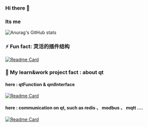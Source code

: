 ### Hi there 👋

### Its me
![Anurag's GitHub stats](https://github-readme-stats.vercel.app/api?username=1900Linz&show_icons=true) <br/> 

### ⚡ Fun fact: 灵活的插件结构
[![Readme Card](https://github-readme-stats.vercel.app/api/pin/?username=1900Linz&repo=Qt-Plugin-platform)](https://github.com/anuraghazra/github-readme-stats) <br/>

### 🔭 My learn&work project fact : about qt
#### here : qtFunction & qmlInterface
[![Readme Card](https://github-readme-stats.vercel.app/api/pin/?username=1900Linz&repo=MyQtCode)](https://github.com/anuraghazra/github-readme-stats) <br/>
#### here : communication on qt, such as redis 、 modbus 、 mqtt ....
[![Readme Card](https://github-readme-stats.vercel.app/api/pin/?username=1900Linz&repo=QtCommunication)](https://github.com/anuraghazra/github-readme-stats) <br/>
<!--
**1900Linz/1900Linz** is a ✨ _special_ ✨ repository because its `README.md` (this file) appears on your GitHub profile.

Here are some ideas to get you started:

- 🔭 I’m currently working on ...
- 🌱 I’m currently learning ...
- 👯 I’m looking to collaborate on ...
- 🤔 I’m looking for help with ...
- 💬 Ask me about ...
- 📫 How to reach me: ...
- 😄 Pronouns: ...
- ⚡ Fun fact: ...
-->
